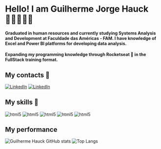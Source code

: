 
# Hello! I am Guilherme Jorge Hauck 👋🏻👨🏻‍🚀

#### Graduated in human resources and currently studying Systems Analysis and Development at Faculdade das Américas - FAM. I have knowledge of Excel and Power BI platforms for developing data analysis.

#### Expanding my programming knowledge through Rocketseat 🚀 in the FullStack training format.

## My contacts 📡
[![LinkedIn](https://img.shields.io/badge/LinkedIn-0077B5?style=for-the-badge&logo=linkedin&logoColor=white)](https://br.linkedin.com/in/guilherme-jorge-hauck-9aa875182)
[![LinkedIn](https://img.shields.io/badge/Facebook-1877F2?style=for-the-badge&logo=facebook&logoColor=white)](https://www.facebook.com/Guilhermehauck12)

## My skills 📡
<div style="display: inline_block">
<img align="center" alt="html5" src="https://img.shields.io/badge/HTML5-E34F26?style=for-the-badge&logo=html5&logoColor=white" />
<img align="center" alt="html5" src="https://img.shields.io/badge/CSS3-1572B6?style=for-the-badge&logo=css3&logoColor=white" />
<img align="center" alt="html5" src="https://img.shields.io/badge/JavaScript-F7DF1E?style=for-the-badge&logo=javascript&logoColor=black" />
<img align="center" alt="html5" src="https://img.shields.io/badge/Microsoft_Excel-217346?style=for-the-badge&logo=microsoft-excel&logoColor=white" />
<img align="center" alt="html5" src="https://img.shields.io/badge/Google%20Sheets-34A853?style=for-the-badge&logo=google-sheets&logoColor=white" />
</div>

## My performance
![Guilherme Hauck GitHub stats](https://github-readme-stats.vercel.app/api?username=guihauck&show_icons=true&theme=dark)
![Top Langs](https://github-readme-stats.vercel.app/api/top-langs/?username=guihauck&layout=compact)
